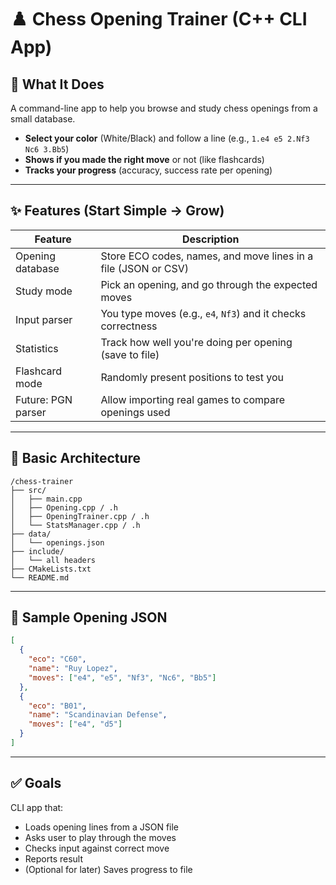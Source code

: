 # ♟️ Chess Opening Trainer (C++ CLI App)

## 🔧 What It Does
A command-line app to help you browse and study chess openings from a small database.

- **Select your color** (White/Black) and follow a line (e.g., `1.e4 e5 2.Nf3 Nc6 3.Bb5`)
- **Shows if you made the right move** or not (like flashcards)
- **Tracks your progress** (accuracy, success rate per opening)

---

## ✨ Features (Start Simple → Grow)

| Feature            | Description                                                      |
|--------------------|------------------------------------------------------------------|
| Opening database   | Store ECO codes, names, and move lines in a file (JSON or CSV)   |
| Study mode         | Pick an opening, and go through the expected moves               |
| Input parser       | You type moves (e.g., `e4`, `Nf3`) and it checks correctness     |
| Statistics         | Track how well you're doing per opening (save to file)           |
| Flashcard mode     | Randomly present positions to test you                           |
| Future: PGN parser | Allow importing real games to compare openings used              |

---

## 🧱 Basic Architecture

```
/chess-trainer
├── src/
│   ├── main.cpp
│   ├── Opening.cpp / .h
│   ├── OpeningTrainer.cpp / .h
│   └── StatsManager.cpp / .h
├── data/
│   └── openings.json
├── include/
│   └── all headers
├── CMakeLists.txt
└── README.md
```

---

## 📝 Sample Opening JSON

```json
[
  {
    "eco": "C60",
    "name": "Ruy Lopez",
    "moves": ["e4", "e5", "Nf3", "Nc6", "Bb5"]
  },
  {
    "eco": "B01",
    "name": "Scandinavian Defense",
    "moves": ["e4", "d5"]
  }
]
```

---

## ✅ Goals

CLI app that:

- Loads opening lines from a JSON file
- Asks user to play through the moves
- Checks input against correct move
- Reports result
- (Optional for later) Saves progress to file
